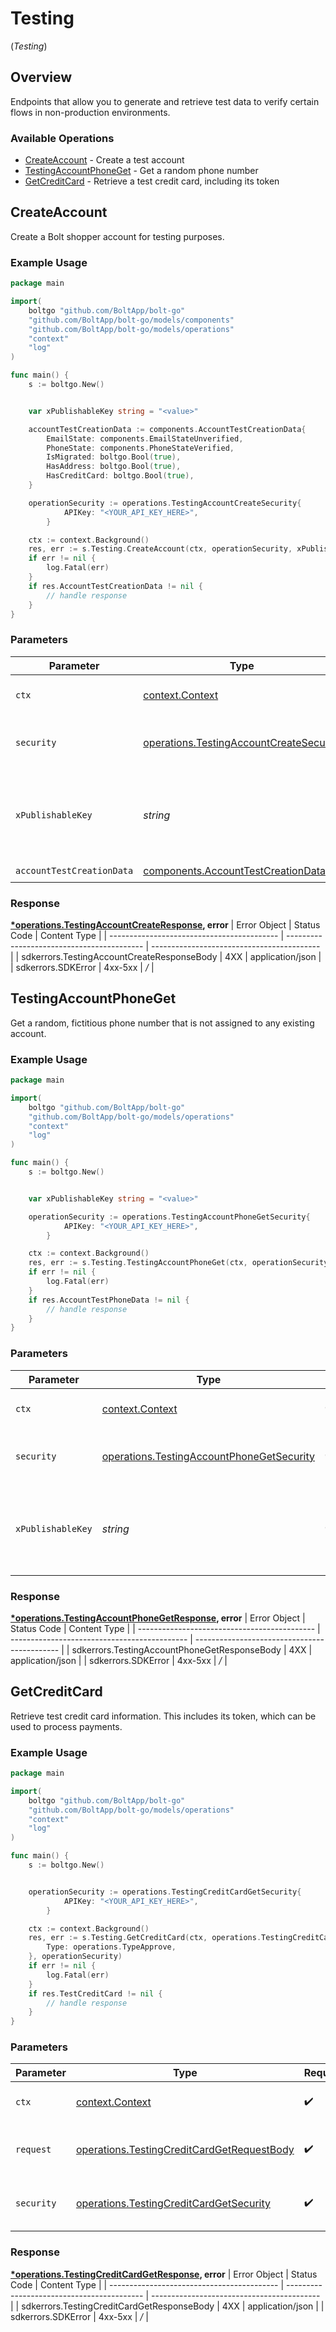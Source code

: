 # Testing
(*Testing*)

## Overview

Endpoints that allow you to generate and retrieve test data to verify certain
flows in non-production environments.


### Available Operations

* [CreateAccount](#createaccount) - Create a test account
* [TestingAccountPhoneGet](#testingaccountphoneget) - Get a random phone number
* [GetCreditCard](#getcreditcard) - Retrieve a test credit card, including its token

## CreateAccount

Create a Bolt shopper account for testing purposes.


### Example Usage

```go
package main

import(
	boltgo "github.com/BoltApp/bolt-go"
	"github.com/BoltApp/bolt-go/models/components"
	"github.com/BoltApp/bolt-go/models/operations"
	"context"
	"log"
)

func main() {
    s := boltgo.New()


    var xPublishableKey string = "<value>"

    accountTestCreationData := components.AccountTestCreationData{
        EmailState: components.EmailStateUnverified,
        PhoneState: components.PhoneStateVerified,
        IsMigrated: boltgo.Bool(true),
        HasAddress: boltgo.Bool(true),
        HasCreditCard: boltgo.Bool(true),
    }

    operationSecurity := operations.TestingAccountCreateSecurity{
            APIKey: "<YOUR_API_KEY_HERE>",
        }

    ctx := context.Background()
    res, err := s.Testing.CreateAccount(ctx, operationSecurity, xPublishableKey, accountTestCreationData)
    if err != nil {
        log.Fatal(err)
    }
    if res.AccountTestCreationData != nil {
        // handle response
    }
}
```

### Parameters

| Parameter                                                                                          | Type                                                                                               | Required                                                                                           | Description                                                                                        |
| -------------------------------------------------------------------------------------------------- | -------------------------------------------------------------------------------------------------- | -------------------------------------------------------------------------------------------------- | -------------------------------------------------------------------------------------------------- |
| `ctx`                                                                                              | [context.Context](https://pkg.go.dev/context#Context)                                              | :heavy_check_mark:                                                                                 | The context to use for the request.                                                                |
| `security`                                                                                         | [operations.TestingAccountCreateSecurity](../../models/operations/testingaccountcreatesecurity.md) | :heavy_check_mark:                                                                                 | The security requirements to use for the request.                                                  |
| `xPublishableKey`                                                                                  | *string*                                                                                           | :heavy_check_mark:                                                                                 | The publicly viewable identifier used to identify a merchant division.                             |
| `accountTestCreationData`                                                                          | [components.AccountTestCreationData](../../models/components/accounttestcreationdata.md)           | :heavy_check_mark:                                                                                 | N/A                                                                                                |


### Response

**[*operations.TestingAccountCreateResponse](../../models/operations/testingaccountcreateresponse.md), error**
| Error Object                               | Status Code                                | Content Type                               |
| ------------------------------------------ | ------------------------------------------ | ------------------------------------------ |
| sdkerrors.TestingAccountCreateResponseBody | 4XX                                        | application/json                           |
| sdkerrors.SDKError                         | 4xx-5xx                                    | */*                                        |

## TestingAccountPhoneGet

Get a random, fictitious phone number that is not assigned to any existing account.


### Example Usage

```go
package main

import(
	boltgo "github.com/BoltApp/bolt-go"
	"github.com/BoltApp/bolt-go/models/operations"
	"context"
	"log"
)

func main() {
    s := boltgo.New()


    var xPublishableKey string = "<value>"

    operationSecurity := operations.TestingAccountPhoneGetSecurity{
            APIKey: "<YOUR_API_KEY_HERE>",
        }

    ctx := context.Background()
    res, err := s.Testing.TestingAccountPhoneGet(ctx, operationSecurity, xPublishableKey)
    if err != nil {
        log.Fatal(err)
    }
    if res.AccountTestPhoneData != nil {
        // handle response
    }
}
```

### Parameters

| Parameter                                                                                              | Type                                                                                                   | Required                                                                                               | Description                                                                                            |
| ------------------------------------------------------------------------------------------------------ | ------------------------------------------------------------------------------------------------------ | ------------------------------------------------------------------------------------------------------ | ------------------------------------------------------------------------------------------------------ |
| `ctx`                                                                                                  | [context.Context](https://pkg.go.dev/context#Context)                                                  | :heavy_check_mark:                                                                                     | The context to use for the request.                                                                    |
| `security`                                                                                             | [operations.TestingAccountPhoneGetSecurity](../../models/operations/testingaccountphonegetsecurity.md) | :heavy_check_mark:                                                                                     | The security requirements to use for the request.                                                      |
| `xPublishableKey`                                                                                      | *string*                                                                                               | :heavy_check_mark:                                                                                     | The publicly viewable identifier used to identify a merchant division.                                 |


### Response

**[*operations.TestingAccountPhoneGetResponse](../../models/operations/testingaccountphonegetresponse.md), error**
| Error Object                                 | Status Code                                  | Content Type                                 |
| -------------------------------------------- | -------------------------------------------- | -------------------------------------------- |
| sdkerrors.TestingAccountPhoneGetResponseBody | 4XX                                          | application/json                             |
| sdkerrors.SDKError                           | 4xx-5xx                                      | */*                                          |

## GetCreditCard

Retrieve test credit card information. This includes its token, which can be used to process payments.


### Example Usage

```go
package main

import(
	boltgo "github.com/BoltApp/bolt-go"
	"github.com/BoltApp/bolt-go/models/operations"
	"context"
	"log"
)

func main() {
    s := boltgo.New()


    operationSecurity := operations.TestingCreditCardGetSecurity{
            APIKey: "<YOUR_API_KEY_HERE>",
        }

    ctx := context.Background()
    res, err := s.Testing.GetCreditCard(ctx, operations.TestingCreditCardGetRequestBody{
        Type: operations.TypeApprove,
    }, operationSecurity)
    if err != nil {
        log.Fatal(err)
    }
    if res.TestCreditCard != nil {
        // handle response
    }
}
```

### Parameters

| Parameter                                                                                                | Type                                                                                                     | Required                                                                                                 | Description                                                                                              |
| -------------------------------------------------------------------------------------------------------- | -------------------------------------------------------------------------------------------------------- | -------------------------------------------------------------------------------------------------------- | -------------------------------------------------------------------------------------------------------- |
| `ctx`                                                                                                    | [context.Context](https://pkg.go.dev/context#Context)                                                    | :heavy_check_mark:                                                                                       | The context to use for the request.                                                                      |
| `request`                                                                                                | [operations.TestingCreditCardGetRequestBody](../../models/operations/testingcreditcardgetrequestbody.md) | :heavy_check_mark:                                                                                       | The request object to use for the request.                                                               |
| `security`                                                                                               | [operations.TestingCreditCardGetSecurity](../../models/operations/testingcreditcardgetsecurity.md)       | :heavy_check_mark:                                                                                       | The security requirements to use for the request.                                                        |


### Response

**[*operations.TestingCreditCardGetResponse](../../models/operations/testingcreditcardgetresponse.md), error**
| Error Object                               | Status Code                                | Content Type                               |
| ------------------------------------------ | ------------------------------------------ | ------------------------------------------ |
| sdkerrors.TestingCreditCardGetResponseBody | 4XX                                        | application/json                           |
| sdkerrors.SDKError                         | 4xx-5xx                                    | */*                                        |
